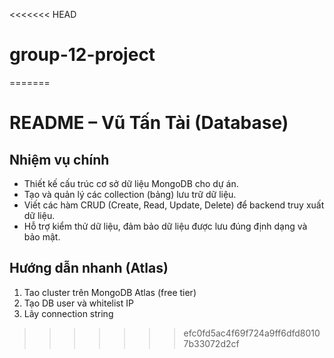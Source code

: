 <<<<<<< HEAD
# group-12-project
=======
# README – Vũ Tấn Tài (Database)
##  Nhiệm vụ chính
- Thiết kế cấu trúc cơ sở dữ liệu MongoDB cho dự án.
- Tạo và quản lý các collection (bảng) lưu trữ dữ liệu.
- Viết các hàm CRUD (Create, Read, Update, Delete) để backend truy xuất dữ liệu.
- Hỗ trợ kiểm thử dữ liệu, đảm bảo dữ liệu được lưu đúng định dạng và bảo mật.  
## Hướng dẫn nhanh (Atlas)
1. Tao cluster trên MongoDB Atlas (free tier)
2. Tạo DB user và whitelist IP
3. Lãy connection string
>>>>>>> efc0fd5ac4f69f724a9ff6dfd80107b33072d2cf

